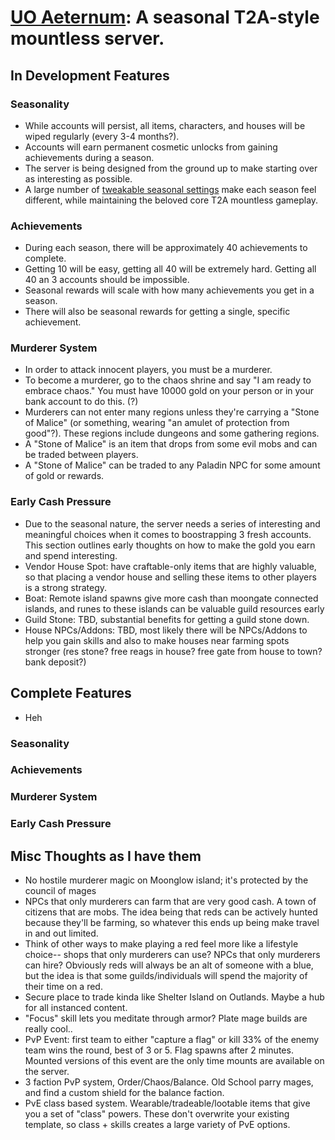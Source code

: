 # [UO Aeternum](https://github.com/SJonesy/uo_aeternum/tree/main): A seasonal T2A-style mountless server.

## In Development Features

### Seasonality
- While accounts will persist, all items, characters, and houses will be wiped regularly (every 3-4 months?).
- Accounts will earn permanent cosmetic unlocks from gaining achievements during a season.
- The server is being designed from the ground up to make starting over as interesting as possible.
- A large number of [tweakable seasonal settings](https://github.com/SJonesy/uo_aeternum/blob/main/Config/Seasonal.cfg) make each season feel different, while maintaining the beloved core T2A mountless gameplay.

### Achievements
- During each season, there will be approximately 40 achievements to complete.
- Getting 10 will be easy, getting all 40 will be extremely hard. Getting all 40 an 3 accounts should be impossible.
- Seasonal rewards will scale with how many achievements you get in a season.
- There will also be seasonal rewards for getting a single, specific achievement.

### Murderer System
- In order to attack innocent players, you must be a murderer. 
- To become a murderer, go to the chaos shrine and say "I am ready to embrace chaos." You must have 10000 gold on your person or in your bank account to do this. (?)
- Murderers can not enter many regions unless they're carrying a "Stone of Malice" (or something, wearing "an amulet of protection from good"?). These regions include dungeons and some gathering regions.
- A "Stone of Malice" is an item that drops from some evil mobs and can be traded between players.
- A "Stone of Malice" can be traded to any Paladin NPC for some amount of gold or rewards.

### Early Cash Pressure
- Due to the seasonal nature, the server needs a series of interesting and meaningful choices when it comes to boostrapping 3 fresh accounts. This section outlines early thoughts on how to make the gold you earn and spend interesting.
- Vendor House Spot: have craftable-only items that are highly valuable, so that placing a vendor house and selling these items to other players is a strong strategy.
- Boat: Remote island spawns give more cash than moongate connected islands, and runes to these islands can be valuable guild resources early
- Guild Stone: TBD, substantial benefits for getting a guild stone down. 
- House NPCs/Addons: TBD, most likely there will be NPCs/Addons to help you gain skills and also to make houses near farming spots stronger (res stone? free reags in house? free gate from house to town? bank deposit?)


## Complete Features
- Heh

### Seasonality

### Achievements

### Murderer System

### Early Cash Pressure


## Misc Thoughts as I have them
- No hostile murderer magic on Moonglow island; it's protected by the council of mages
- NPCs that only murderers can farm that are very good cash. A town of citizens that are mobs. The idea being that reds can be actively hunted because they'll be farming, so whatever this ends up being make travel in and out limited. 
- Think of other ways to make playing a red feel more like a lifestyle choice-- shops that only murderers can use? NPCs that only murderers can hire? Obviously reds will always be an alt of someone with a blue, but the idea is that some guilds/individuals will spend the majority of their time on a red.
- Secure place to trade kinda like Shelter Island on Outlands. Maybe a hub for all instanced content.
- "Focus" skill lets you meditate through armor? Plate mage builds are really cool..
- PvP Event: first team to either "capture a flag" or kill 33% of the enemy team wins the round, best of 3 or 5. Flag spawns after 2 minutes. Mounted versions of this event are the only time mounts are available on the server.
- 3 faction PvP system, Order/Chaos/Balance. Old School parry mages, and find a custom shield for the balance faction.
- PvE class based system. Wearable/tradeable/lootable items that give you a set of "class" powers. These don't overwrite your existing template, so class + skills creates a large variety of PvE options.
